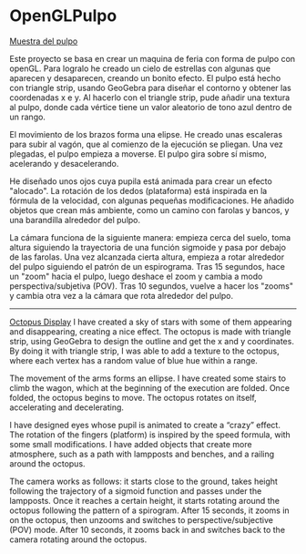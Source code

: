 # OpenGLPulpo
[Muestra del pulpo](https://drive.google.com/file/d/1ScCRNZzKCbJvIqHXEt4lXw_krCqycLbb/view?usp=drive_link)

Este proyecto se basa en crear un maquina de feria con forma de pulpo con openGL. Para logralo he creado un cielo de estrellas con algunas que aparecen y desaparecen, creando un bonito efecto. El pulpo está hecho con triangle strip, usando GeoGebra para diseñar el contorno y obtener las coordenadas x e y. Al hacerlo con el triangle strip, pude añadir una textura al pulpo, donde cada vértice tiene un valor aleatorio de tono azul dentro de un rango.

El movimiento de los brazos forma una elipse. He creado unas escaleras para subir al vagón, que al comienzo de la ejecución se pliegan. Una vez plegadas, el pulpo empieza a moverse. El pulpo gira sobre sí mismo, acelerando y desacelerando.

He diseñado unos ojos cuya pupila está animada para crear un efecto "alocado". La rotación de los dedos (plataforma) está inspirada en la fórmula de la velocidad, con algunas pequeñas modificaciones. He añadido objetos que crean más ambiente, como un camino con farolas y bancos, y una barandilla alrededor del pulpo.

La cámara funciona de la siguiente manera: empieza cerca del suelo, toma altura siguiendo la trayectoria de una función sigmoide y pasa por debajo de las farolas. Una vez alcanzada cierta altura, empieza a rotar alrededor del pulpo siguiendo el patrón de un espirograma. Tras 15 segundos, hace un "zoom" hacia el pulpo, luego deshace el zoom y cambia a modo perspectiva/subjetiva (POV). Tras 10 segundos, vuelve a hacer los "zooms" y cambia otra vez a la cámara que rota alrededor del pulpo.


-------------------------------------------------------------------------------------------------

[Octopus Display](https://drive.google.com/file/d/1ScCRNZzKCbJvIqHXEt4lXw_krCqycLbb/view?usp=drive_link)
I have created a sky of stars with some of them appearing and disappearing, creating a nice effect. The octopus is made with triangle strip, using GeoGebra to design the outline and get the x and y coordinates. By doing it with triangle strip, I was able to add a texture to the octopus, where each vertex has a random value of blue hue within a range.

The movement of the arms forms an ellipse. I have created some stairs to climb the wagon, which at the beginning of the execution are folded. Once folded, the octopus begins to move. The octopus rotates on itself, accelerating and decelerating.

I have designed eyes whose pupil is animated to create a “crazy” effect. The rotation of the fingers (platform) is inspired by the speed formula, with some small modifications. I have added objects that create more atmosphere, such as a path with lampposts and benches, and a railing around the octopus.

The camera works as follows: it starts close to the ground, takes height following the trajectory of a sigmoid function and passes under the lampposts. Once it reaches a certain height, it starts rotating around the octopus following the pattern of a spirogram. After 15 seconds, it zooms in on the octopus, then unzooms and switches to perspective/subjective (POV) mode. After 10 seconds, it zooms back in and switches back to the camera rotating around the octopus.
